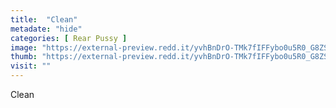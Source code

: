 ```yaml
---
title:  "Clean"
metadate: "hide"
categories: [ Rear Pussy ]
image: "https://external-preview.redd.it/yvhBnDrO-TMk7fIFFybo0u5R0_G8ZSXuRrmDJsZ6D6g.jpg?auto=webp&s=60955b163bd7775d75b160ded28917d7adc21628"
thumb: "https://external-preview.redd.it/yvhBnDrO-TMk7fIFFybo0u5R0_G8ZSXuRrmDJsZ6D6g.jpg?width=1080&crop=smart&auto=webp&s=03501f3f19438b3deb08f5585fca2bc7b9d5bbbe"
visit: ""
---
```

Clean
